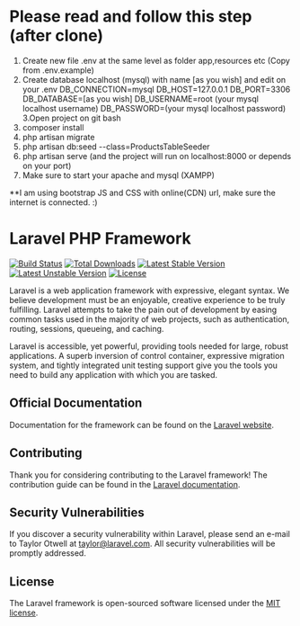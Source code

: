 # Please read and follow this step (after clone)
1. Create new file .env at the same level as folder app,resources etc (Copy from .env.example)
2. Create database localhost (mysql) with name [as you wish] and edit on your .env
    DB_CONNECTION=mysql
    DB_HOST=127.0.0.1
    DB_PORT=3306
    DB_DATABASE=[as you wish]
    DB_USERNAME=root (your mysql localhost username)
    DB_PASSWORD=(your mysql localhost password)
3.Open project on git bash
4. composer install
5. php artisan migrate
6. php artisan db:seed --class=ProductsTableSeeder
7. php artisan serve (and the project will run on localhost:8000 or depends on your port)
8. Make sure to start your apache and mysql (XAMPP)

**I am using bootstrap JS and CSS with online(CDN) url, make sure the internet is connected. :)

# Laravel PHP Framework

[![Build Status](https://travis-ci.org/laravel/framework.svg)](https://travis-ci.org/laravel/framework)
[![Total Downloads](https://poser.pugx.org/laravel/framework/d/total.svg)](https://packagist.org/packages/laravel/framework)
[![Latest Stable Version](https://poser.pugx.org/laravel/framework/v/stable.svg)](https://packagist.org/packages/laravel/framework)
[![Latest Unstable Version](https://poser.pugx.org/laravel/framework/v/unstable.svg)](https://packagist.org/packages/laravel/framework)
[![License](https://poser.pugx.org/laravel/framework/license.svg)](https://packagist.org/packages/laravel/framework)

Laravel is a web application framework with expressive, elegant syntax. We believe development must be an enjoyable, creative experience to be truly fulfilling. Laravel attempts to take the pain out of development by easing common tasks used in the majority of web projects, such as authentication, routing, sessions, queueing, and caching.

Laravel is accessible, yet powerful, providing tools needed for large, robust applications. A superb inversion of control container, expressive migration system, and tightly integrated unit testing support give you the tools you need to build any application with which you are tasked.

## Official Documentation

Documentation for the framework can be found on the [Laravel website](http://laravel.com/docs).

## Contributing

Thank you for considering contributing to the Laravel framework! The contribution guide can be found in the [Laravel documentation](http://laravel.com/docs/contributions).

## Security Vulnerabilities

If you discover a security vulnerability within Laravel, please send an e-mail to Taylor Otwell at taylor@laravel.com. All security vulnerabilities will be promptly addressed.

## License

The Laravel framework is open-sourced software licensed under the [MIT license](http://opensource.org/licenses/MIT).
